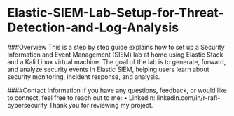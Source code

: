 # Elastic-SIEM-Lab-Setup-for-Threat-Detection-and-Log-Analysis

###Overview
This is a step by step guide explains how to set up a Security Information and Event Management (SIEM) lab at home using Elastic Stack and a Kali Linux virtual machine. The goal of the lab is to generate, forward, and analyze security events in Elastic SIEM, helping users learn about security monitoring, incident response, and analysis.

####Contact Information
If you have any questions, feedback, or would like to connect, feel free to reach out to me:
• LinkedIn: linkedin.com/in/r-rafi-cybersecurity
Thank you for reviewing my project.

